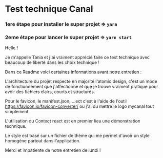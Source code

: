 # Test technique Canal

### 1ere étape pour installer le super projet => `yarn`

### 2eme étape pour lancer le super projet => `yarn start`

Hello !

Je m'appelle Tania et j'ai vraiment apprécié faire ce test technique avec beaucoup de liberté dans les choix technique !

Dans ce Readme voici certaines informations avant notre entretien :

L'architecture du projet respecte en majorité l'atomic design, c'est un mode de fonctionnement que j'affectionne et que je trouve vraiment pratique pour avoir des fichiers clairs, courts et structurés.

Pour le favicon, le manifest.json, ...ect c'est à l'aide de l'outil https://favicon.io/favicon-converter/ ou j'ai du mettre le logo mycanal tout simplement.

L'utilisation du Contect react est en premier lieu une démonstration technique.

Le style est basé sur un fichier de thème qui me permet d'avoir un style homogène partout dans l'application.

Merci et impatiente de notre entretien de lundi !
